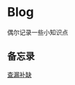 # Blog
偶尔记录一些小知识点

## 备忘录
[查漏补缺](https://github.com/AdwardZheng/Blog/blob/master/notes/js%E6%8B%BE%E9%81%97.md)
